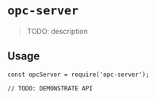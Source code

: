 # `opc-server`

> TODO: description

## Usage

```
const opcServer = require('opc-server');

// TODO: DEMONSTRATE API
```
